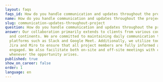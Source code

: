 ```yaml
---
layout: faqs
faqs_id: How do you handle communication and updates throughout the project? Gdansk
name: How do you handle communication and updates throughout the project? Gdansk
slug: communication-updates-throughout-project
question: How do you handle communication and updates throughout the project? Gdansk
answer: Our collaboration primarily extends to clients from various countries
  and continents. We are committed to maintaining daily communication through
  platforms such as Slack and Google Meet. Additionally, we utilize tools like
  Jira and Miro to ensure that all project members are fully informed and
  engaged. We also facilitate both on-site and off-site meetings with clients
  whenever the opportunity arises.
published: true
show_on_career: false
order: 1
language: en
---
```

